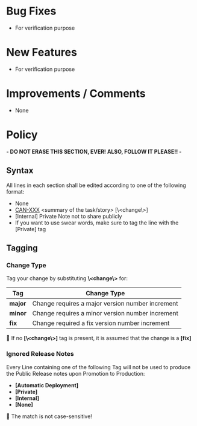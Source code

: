 
# Bug Fixes

* For verification purpose

# New Features

* For verification purpose

# Improvements / Comments

* None

# Policy

**- DO NOT ERASE THIS SECTION, EVER! ALSO, FOLLOW IT PLEASE!! -**

## Syntax

All lines in each section shall be edited according to one of the following format:

* None
* [CAN-XXX](https://jira.tmc-stargate.com/browse/CAN-XXX) <summary of the task/story> [\\<change\\>]
* [Internal] Private Note not to share publicly
* If you want to use swear words, make sure to tag the line with the [Private] tag

## Tagging

### Change Type

Tag your change by substituting **\\<change\\>** for:

| Tag       | Change Type                                      |
|-----------|--------------------------------------------------|
| **major** | Change requires a major version number increment |
| **minor** | Change requires a minor version number increment |
| **fix**   | Change required a fix version number increment   |

:pencil: If no **[\\<change\\>]** tag is present, it is assumed that the change is a **[fix]**

### Ignored Release Notes

Every Line containing one of the following Tag will not be used to produce the Public Release notes upon Promotion to Production:

* **[Automatic Deployment]**
* **[Private]**
* **[Internal]**
* **[None]**

:pencil: The match is not case-sensitive!

